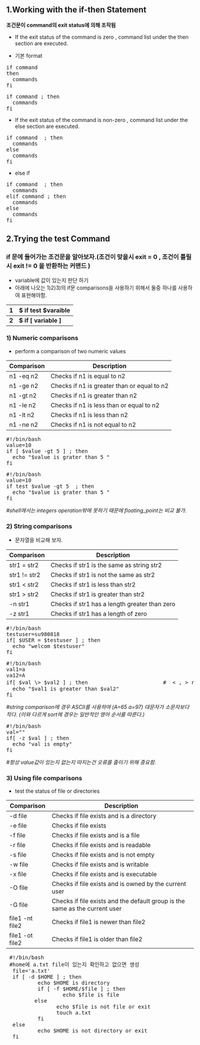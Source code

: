 1.Working with the if-then Statement
------
**조건문이 command의 exit status에 의해 조작됨**

* If the exit status of the command is zero , command list under the then section are executed.

* 기본 format 
<pre>
if command
then 
  commands
fi
</pre>
<pre>
if command ; then
  commands
fi
</pre> 


* If the exit status of the command is non-zero , command list under the else section are executed.
<pre>
if command  ; then
  commands
else
  commands
fi
</pre>

* else if 
<pre>
if command  ; then
  commands
elif command ; then
  commands
else
  commands
fi
</pre>

2.Trying the test Command
-------
### if 문에 들어가는 조건문을 알아보자.(조건이 맞을시 exit = 0 , 조건이 틀릴시 exit != 0 을 반환하는 커맨드 )

* variable에 값이 있는지 판단 하기 
* 아래에 나오는 1)2)3)의 if문 comparisons을 사용하기 위해서 둘중 하나를 사용하여 표현해야함. 

|**1**|**$ if test $varaible**|
|-|-|
|**2**|**$ if [ variable ]**|


### 1) Numeric comparisons
* perform a comparison of two numeric values

|Comparison| Description|
|-|-|
|n1 -eq n2 |Checks if n1 is equal to n2|
|n1 -ge n2| Checks if n1 is greater than or equal to n2|
|n1 -gt n2 |Checks if n1 is greater than n2|
|n1 -le n2 |Checks if n1 is less than or equal to n2|
|n1 -lt n2 |Checks if n1 is less than n2|
|n1 -ne n2 |Checks if n1 is not equal to n2|

<pre>
#!/bin/bash
value=10
if [ $value -gt 5 ] ; then
  echo "$value is grater than 5 "
fi
</pre>

<pre>
#!/bin/bash
value=10
if test $value -gt 5  ; then
  echo "$value is grater than 5 "
fi
</pre>
*#shell에서는 integers operation밖에 못하기 때문에 floating_point는 비교 불가.*

### 2) String comparisons
+ 문자열을 비교해 보자. 

|Comparison |Description|
|-|-|
|str1 = str2 |Checks if str1 is the same as string str2|
|str1 != str2 |Checks if str1 is not the same as str2|
|str1 < str2| Checks if str1 is less than str2|
|str1 > str2| Checks if str1 is greater than str2|
|-n str1 |Checks if str1 has a length greater than zero|
|-z str1 |Checks if str1 has a length of zero|


<pre>
#!/bin/bash
testuser=su980818
if[ $USER = $testuser ] ; then
  echo "welcom $testuser"
fi
</pre>

<pre>
#!/bin/bash
val1=a
va12=A
if[ $val \> $val2 ] ; then                        #  < , > redirection으로 인식됨으로 \을 추가해야함.  
  echo "$val1 is greater than $val2"              
fi
</pre>
*#string comparison에 경우 ASCII를 사용하여 (A=65 a=97) 대문자가 소문자보다 작다. (이와 다르게 sort에 경우는 일반적인 영어 순서를 따른다.)*

 <pre>
#!/bin/bash
val=""
if[ -z $val ] ; then                        
  echo "val is empty"          
fi
</pre>
*#항상 value값이 있는지 없는지 따지는건 오류를 줄이기 위해 중요함.*



### 3) Using file comparisons
+ test the status of file or directories

|Comparison| Description|
|-|-|
|-d file| Checks if file exists and is a directory|
|-e file| Checks if file exists|
|-f file| Checks if file exists and is a file|
|-r file |Checks if file exists and is readable|
|-s file |Checks if file exists and is not empty|
|-w file |Checks if file exists and is writable|
|-x file |Checks if file exists and is executable|
|-O file |Checks if file exists and is owned by the current user|
|-G file|Checks if file exists and the default group is the same as the current user|
|file1 -nt file2 | Checks if file1 is newer than file2|
|file1 -ot file2| Checks if file1 is older than file2|

<pre>
 #!/bin/bash
 #home에 a.txt file이 있는지 확인하고 없으면 생성
  file='a.txt'
  if [ -d $HOME ] ; then
          echo $HOME is directory
          if [ -f $HOME/$file ] ; then
                  echo $file is file
         else
                echo $file is not file or exit
                touch a.txt
          fi
  else
          echo $HOME is not directory or exit
  fi
</pre>
